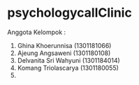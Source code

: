 # psychologycallClinic
Anggota Kelompok :
  1. Ghina Khoerunnisa (1301181066)
  2. Ajeung Angsaweni (1301180108)
  3. Delvanita Sri Wahyuni (1301184014)
  4. Komang Triolascarya (1301180055)
  5.

